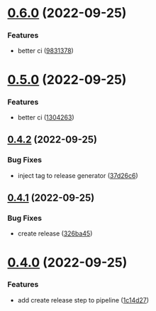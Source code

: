 # [0.6.0](https://github.com/simonplattner/github-actions-sandbox/compare/v0.5.0...v0.6.0) (2022-09-25)


### Features

* better ci ([9831378](https://github.com/simonplattner/github-actions-sandbox/commit/9831378b7cfa8b3a25b6933126df474c8b8ba1b9))



# [0.5.0](https://github.com/simonplattner/github-actions-sandbox/compare/v0.4.2...v0.5.0) (2022-09-25)


### Features

* better ci ([1304263](https://github.com/simonplattner/github-actions-sandbox/commit/13042637409e3e51e522b928b9dbcf054da30497))



## [0.4.2](https://github.com/simonplattner/github-actions-sandbox/compare/v0.4.1...v0.4.2) (2022-09-25)


### Bug Fixes

* inject tag to release generator ([37d26c6](https://github.com/simonplattner/github-actions-sandbox/commit/37d26c6de06648673b354c6d8d44d74b373838f0))



## [0.4.1](https://github.com/simonplattner/github-actions-sandbox/compare/v0.4.0...v0.4.1) (2022-09-25)


### Bug Fixes

* create release ([326ba45](https://github.com/simonplattner/github-actions-sandbox/commit/326ba451d672cb2ae58bc533054a66dd9a89d91c))



# [0.4.0](https://github.com/simonplattner/github-actions-sandbox/compare/v0.3.0...v0.4.0) (2022-09-25)


### Features

* add create release step to pipeline ([1c14d27](https://github.com/simonplattner/github-actions-sandbox/commit/1c14d270d0371931ff6f09dc18fdb0aba83fdcb6))



